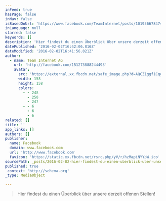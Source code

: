 ```yaml
---
inFeed: true
hasPage: false
inNav: false
isBasedOnUrl: 'https://www.facebook.com/TeamInternet/posts/1019566784748528?notif_t=like'
inLanguage: null
starred: false
keywords: []
description: 'Hier findest du einen Überblick über unsere derzeit offenen Stellen!'
datePublished: '2016-02-02T16:42:06.816Z'
dateModified: '2016-02-02T16:41:56.021Z'
author:
  - name: Team Internet AG
    url: 'http://facebook.com/151273888244493'
    avatar:
      src: 'https://external.xx.fbcdn.net/safe_image.php?d=AQCZ1ggf1Cqg77m2&w=158&h=158&url=https%3A%2F%2Fwww.facebook.com%2Fads%2Fimage%2F%3Fd%3DAQKWZKEsI0RGwTgsdTlIFHs66OBc_xlcVoZUZGPH-bUbbDV1xCgAWHSgEIRNFeItRk0mBoznYm8Sq3cPpIwNLP3PzRuAN6K892_MkN49gXdumJyioe2ldPj1ecpldQf4WTVeVzuIoNc2HqORNruq5-qL'
      width: 158
      height: 158
      colors:
        - - 248
          - 250
          - 247
        - - 6
          - 6
          - 6
related: []
title: ''
app_links: []
authors: []
publisher:
  name: Facebook
  domain: www.facebook.com
  url: 'http://www.facebook.com'
  favicon: 'https://static.xx.fbcdn.net/rsrc.php/yV/r/hzMapiNYYpW.ico'
sourcePath: _posts/2016-02-02-hier-findest-du-einen-uberblick-uber-unsere-derzeit-offenen.md
published: true
_context: 'http://schema.org'
_type: MediaObject

---
```

> Hier findest du einen Überblick über unsere derzeit offenen Stellen&excl;